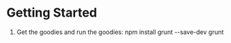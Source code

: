 # Getting Started

1. Get the goodies and run the goodies:
        npm install grunt --save-dev
        grunt
